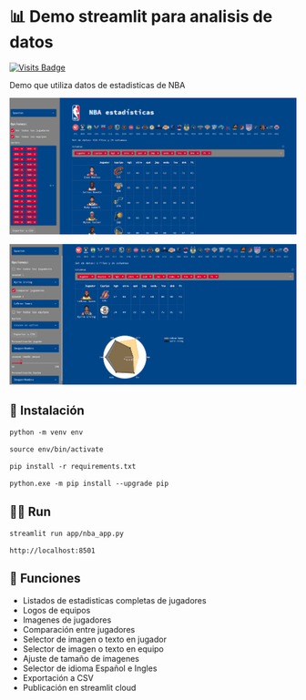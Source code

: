 # :bar_chart: Demo streamlit para analisis de datos

[![Visits Badge](https://badges.pufler.dev/visits/ezeparziale/hello-streamlit?style=flat-square)]()  

Demo que utiliza datos de estadisticas de NBA

![image](app/img/app.png)

![image](app/img/app_2.png)

## :floppy_disk: Instalación

```shell
python -m venv env
```

```shell
source env/bin/activate
```

```shell
pip install -r requirements.txt
```

```shell
python.exe -m pip install --upgrade pip
```

## :running_man: Run

```shell
streamlit run app/nba_app.py
```

```http
http://localhost:8501
```

## :basketball: Funciones

- Listados de estadisticas completas de jugadores
- Logos de equipos
- Imagenes de jugadores
- Comparación entre jugadores
- Selector de imagen o texto en jugador
- Selector de imagen o texto en equipo
- Ajuste de tamaño de imagenes
- Selector de idioma Español e Ingles
- Exportación a CSV
- Publicación en streamlit cloud
